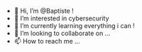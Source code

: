 - 👋 Hi, I’m @Baptiste !
- 👀 I’m interested in cybersecurity
- 🌱 I’m currently learning everything i can !
- 💞️ I’m looking to collaborate on ...
- 📫 How to reach me ...

<!---
Vekrul/Vekrul is a ✨ special ✨ repository because its `README.md` (this file) appears on your GitHub profile.
You can click the Preview link to take a look at your changes.
--->
